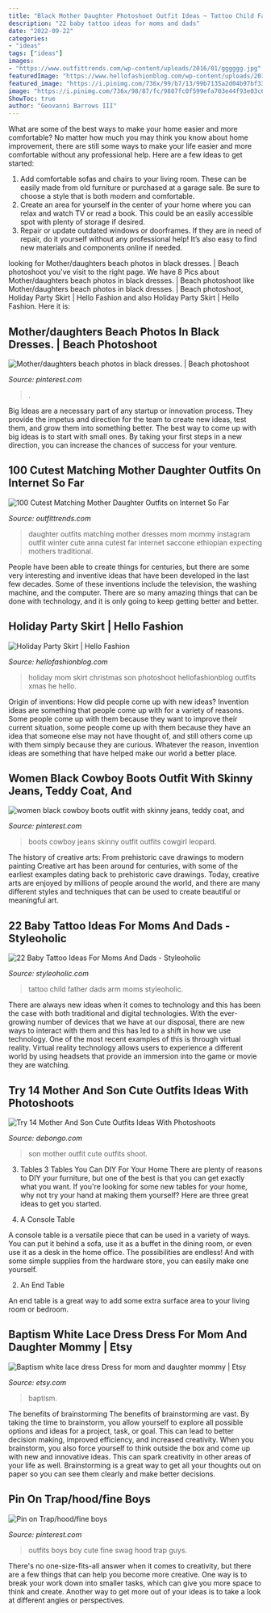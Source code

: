 ```yaml
---
title: "Black Mother Daughter Photoshoot Outfit Ideas ~ Tattoo Child Father Dads Arm Moms Styleoholic"
description: "22 baby tattoo ideas for moms and dads"
date: "2022-09-22"
categories:
- "ideas"
tags: ["ideas"]
images:
- "https://www.outfittrends.com/wp-content/uploads/2016/01/gggggg.jpg"
featuredImage: "https://www.hellofashionblog.com/wp-content/uploads/2015/11/mom-and-son-christmas.jpg"
featured_image: "https://i.pinimg.com/736x/99/b7/13/99b7135a2d04b97bf3301ccadd7b3559.jpg"
image: "https://i.pinimg.com/736x/98/87/fc/9887fc0f599efa703e44f93e03c63a7e.jpg"
ShowToc: true
author: "Geovanni Barrows III"
---
```



What are some of the best ways to make your home easier and more comfortable?
No matter how much you may think you know about home improvement, there are still some ways to make your life easier and more comfortable without any professional help. Here are a few ideas to get started: 
1) Add comfortable sofas and chairs to your living room. These can be easily made from old furniture or purchased at a garage sale. Be sure to choose a style that is both modern and comfortable. 
2) Create an area for yourself in the center of your home where you can relax and watch TV or read a book. This could be an easily accessible spot with plenty of storage if desired. 
3) Repair or update outdated windows or doorframes. If they are in need of repair, do it yourself without any professional help! It’s also easy to find new materials and components online if needed.

	

		
looking for Mother/daughters beach photos in black dresses. | Beach photoshoot you've visit to the right page. We have 8 Pics about Mother/daughters beach photos in black dresses. | Beach photoshoot like Mother/daughters beach photos in black dresses. | Beach photoshoot, Holiday Party Skirt | Hello Fashion and also Holiday Party Skirt | Hello Fashion. Here it is:
		
    
## Mother/daughters Beach Photos In Black Dresses. | Beach Photoshoot

<img loading=lazy src="https://i.pinimg.com/736x/ae/4c/9d/ae4c9db3857b106d14b242a3739b4274.jpg" onerror="this.onerror=null;this.src='https://tse4.mm.bing.net/th?id=OIP.xB_2nZEsisZnehEMly24xAHaLH&amp;pid=15.1';" alt="Mother/daughters beach photos in black dresses. | Beach photoshoot">

_Source: pinterest.com_

>. 

	

Big Ideas are a necessary part of any startup or innovation process. They provide the impetus and direction for the team to create new ideas, test them, and grow them into something better. The best way to come up with big ideas is to start with small ones. By taking your first steps in a new direction, you can increase the chances of success for your venture.

    
## 100 Cutest Matching Mother Daughter Outfits On Internet So Far

<img loading=lazy src="https://www.outfittrends.com/wp-content/uploads/2016/01/gggggg.jpg" onerror="this.onerror=null;this.src='https://tse1.mm.bing.net/th?id=OIP.1t0EsiAaY_PlFe0VsynWbQHaHa&amp;pid=15.1';" alt="100 Cutest Matching Mother Daughter Outfits on Internet So Far">

_Source: outfittrends.com_

>daughter outfits matching mother dresses mom mommy instagram outfit winter cute anna cutest far internet saccone ethiopian expecting mothers traditional. 

	

People have been able to create things for centuries, but there are some very interesting and inventive ideas that have been developed in the last few decades. Some of these inventions include the television, the washing machine, and the computer. There are so many amazing things that can be done with technology, and it is only going to keep getting better and better.

    
## Holiday Party Skirt | Hello Fashion

<img loading=lazy src="https://www.hellofashionblog.com/wp-content/uploads/2015/11/mom-and-son-christmas.jpg" onerror="this.onerror=null;this.src='https://tse1.mm.bing.net/th?id=OIP.AGnDo68stfwkG0xgE-mz-wHaLg&amp;pid=15.1';" alt="Holiday Party Skirt | Hello Fashion">

_Source: hellofashionblog.com_

>holiday mom skirt christmas son photoshoot hellofashionblog outfits xmas he hello. 

	

Origin of inventions: How did people come up with new ideas?
Invention ideas are something that people come up with for a variety of reasons. Some people come up with them because they want to improve their current situation, some people come up with them because they have an idea that someone else may not have thought of, and still others come up with them simply because they are curious. Whatever the reason, invention ideas are something that have helped make our world a better place.

    
## Women Black Cowboy Boots Outfit With Skinny Jeans, Teddy Coat, And

<img loading=lazy src="https://i.pinimg.com/736x/99/b7/13/99b7135a2d04b97bf3301ccadd7b3559.jpg" onerror="this.onerror=null;this.src='https://tse3.mm.bing.net/th?id=OIP.HUI9m1XfKxqoKagr-ZKKDAHaM-&amp;pid=15.1';" alt="women black cowboy boots outfit with skinny jeans, teddy coat, and">

_Source: pinterest.com_

>boots cowboy jeans skinny outfit outfits cowgirl leopard. 

	

The history of creative arts: From prehistoric cave drawings to modern painting
Creative art has been around for centuries, with some of the earliest examples dating back to prehistoric cave drawings. Today, creative arts are enjoyed by millions of people around the world, and there are many different styles and techniques that can be used to create beautiful or meaningful art.

    
## 22 Baby Tattoo Ideas For Moms And Dads - Styleoholic

<img loading=lazy src="https://i.styleoholic.com/2017/01/Father-and-child-tattoo-on-the-arm.jpg" onerror="this.onerror=null;this.src='https://tse2.mm.bing.net/th?id=OIP.UjrGzzSfGrKRyKo2UM15QgAAAA&amp;pid=15.1';" alt="22 Baby Tattoo Ideas For Moms And Dads - Styleoholic">

_Source: styleoholic.com_

>tattoo child father dads arm moms styleoholic. 

	

There are always new ideas when it comes to technology and this has been the case with both traditional and digital technologies. With the ever-growing number of devices that we have at our disposal, there are new ways to interact with them and this has led to a shift in how we use technology. One of the most recent examples of this is through virtual reality. Virtual reality technology allows users to experience a different world by using headsets that provide an immersion into the game or movie they are watching.

    
## Try 14 Mother And Son Cute Outfits Ideas With Photoshoots

<img loading=lazy src="https://www.debongo.com/wp-content/uploads/2016/04/Cute-Mother-Son-Outfit-Ideas-10.jpg" onerror="this.onerror=null;this.src='https://tse1.mm.bing.net/th?id=OIP.eXSamaZZBaEdc48C-zMaFQHaHa&amp;pid=15.1';" alt="Try 14 Mother And Son Cute Outfits Ideas With Photoshoots">

_Source: debongo.com_

>son mother outfit cute outfits shoot. 

	

3. Tables
3 Tables You Can DIY For Your Home
There are plenty of reasons to DIY your furniture, but one of the best is that you can get exactly what you want. If you're looking for some new tables for your home, why not try your hand at making them yourself? Here are three great ideas to get you started.

1. A Console Table

A console table is a versatile piece that can be used in a variety of ways. You can put it behind a sofa, use it as a buffet in the dining room, or even use it as a desk in the home office. The possibilities are endless! And with some simple supplies from the hardware store, you can easily make one yourself.

2. An End Table

An end table is a great way to add some extra surface area to your living room or bedroom.

    
## Baptism White Lace Dress Dress For Mom And Daughter Mommy | Etsy

<img loading=lazy src="https://i.etsystatic.com/20545534/r/il/3f8948/2949567845/il_1140xN.2949567845_tjvi.jpg" onerror="this.onerror=null;this.src='https://tse1.mm.bing.net/th?id=OIP.jmvUmFx2IdM4NMybX4jdlAHaLH&amp;pid=15.1';" alt="Baptism white lace dress Dress for mom and daughter mommy | Etsy">

_Source: etsy.com_

>baptism. 

	

The benefits of brainstorming
The benefits of brainstorming are vast. By taking the time to brainstorm, you allow yourself to explore all possible options and ideas for a project, task, or goal. This can lead to better decision making, improved efficiency, and increased creativity.
When you brainstorm, you also force yourself to think outside the box and come up with new and innovative ideas. This can spark creativity in other areas of your life as well. Brainstorming is a great way to get all your thoughts out on paper so you can see them clearly and make better decisions.

    
## Pin On Trap/hood/fine Boys

<img loading=lazy src="https://i.pinimg.com/736x/98/87/fc/9887fc0f599efa703e44f93e03c63a7e.jpg" onerror="this.onerror=null;this.src='https://tse4.mm.bing.net/th?id=OIP.V1ZfpsuDW6a-9mDKv8CNmgHaJM&amp;pid=15.1';" alt="Pin on Trap/hood/fine boys">

_Source: pinterest.com_

>outfits boys boy cute fine swag hood trap guys. 

	

There's no one-size-fits-all answer when it comes to creativity, but there are a few things that can help you become more creative. One way is to break your work down into smaller tasks, which can give you more space to think and create. Another way to get more out of your ideas is to take a look at different angles or perspectives.

